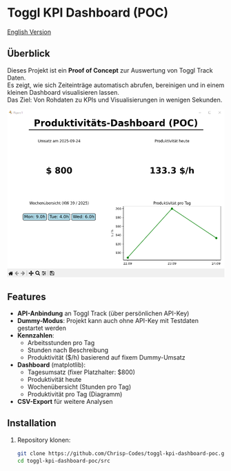 # Toggl KPI Dashboard (POC)

[English Version](README_en.md)

## Überblick
Dieses Projekt ist ein **Proof of Concept** zur Auswertung von Toggl Track Daten.  
Es zeigt, wie sich Zeiteinträge automatisch abrufen, bereinigen und in einem kleinen Dashboard visualisieren lassen.  
Das Ziel: Von Rohdaten zu KPIs und Visualisierungen in wenigen Sekunden.

![Dashboard Screenshot](docs/dashboard_example.png)

## Features
- **API-Anbindung** an Toggl Track (über persönlichen API-Key)
- **Dummy-Modus**: Projekt kann auch ohne API-Key mit Testdaten gestartet werden
- **Kennzahlen**:
  - Arbeitsstunden pro Tag
  - Stunden nach Beschreibung
  - Produktivität ($/h) basierend auf fixem Dummy-Umsatz
- **Dashboard** (matplotlib):
  - Tagesumsatz (fixer Platzhalter: $800)
  - Produktivität heute
  - Wochenübersicht (Stunden pro Tag)
  - Produktivität pro Tag (Diagramm)
- **CSV-Export** für weitere Analysen

## Installation
1. Repository klonen:
   ```bash
   git clone https://github.com/Chrisp-Codes/toggl-kpi-dashboard-poc.git
   cd toggl-kpi-dashboard-poc/src
